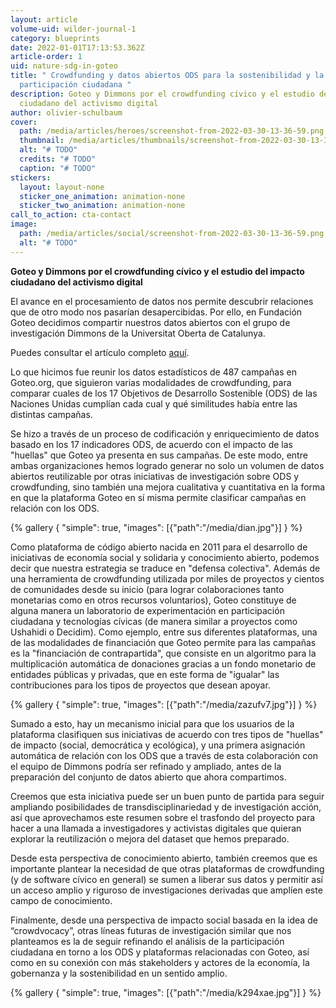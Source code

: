 ```yaml
---
layout: article
volume-uid: wilder-journal-1
category: blueprints
date: 2022-01-01T17:13:53.362Z
article-order: 1
uid: nature-sdg-in-goteo
title: " Crowdfunding y datos abiertos ODS para la sostenibilidad y la
  participación ciudadana "
description: Goteo y Dimmons por el crowdfunding cívico y el estudio del impacto
  ciudadano del activismo digital
author: olivier-schulbaum
cover:
  path: /media/articles/heroes/screenshot-from-2022-03-30-13-36-59.png
  thumbnail: /media/articles/thumbnails/screenshot-from-2022-03-30-13-36-59.png
  alt: "# TODO"
  credits: "# TODO"
  caption: "# TODO"
stickers:
  layout: layout-none
  sticker_one_animation: animation-none
  sticker_two_animation: animation-none
call_to_action: cta-contact
image:
  path: /media/articles/social/screenshot-from-2022-03-30-13-36-59.png
  alt: "# TODO"
---
```

**Goteo y Dimmons por el crowdfunding cívico y el estudio del impacto ciudadano del activismo digital**

El avance en el procesamiento de datos nos permite descubrir relaciones que de otro modo nos pasarían desapercibidas. Por ello, en Fundación Goteo decidimos compartir nuestros datos abiertos con el grupo de investigación Dimmons de la Universitat Oberta de Catalunya.

Puedes consultar el artículo completo [aquí](https://www.nature.com/articles/s41597-020-0472-0?utm_source=twitter&utm_medium=social&utm_content=organic&utm_campaign=SCDT_4_DL01_GL_TWITTER&utm_campaign=SciData_&utm_source=twitter&utm_content=organic&utm_medium=social&sf233291471=1).

Lo que hicimos fue reunir los datos estadísticos de 487 campañas en Goteo.org, que siguieron varias modalidades de crowdfunding, para comparar cuales de los 17 Objetivos de Desarrollo Sostenible (ODS) de las Naciones Unidas cumplían cada cual y qué similitudes había entre las distintas campañas.

Se hizo a través de un proceso de codificación y enriquecimiento de datos basado en los 17 indicadores ODS, de acuerdo con el impacto de las "huellas" que Goteo ya presenta en sus campañas. De este modo, entre ambas organizaciones hemos logrado generar no solo un volumen de datos abiertos reutilizable por otras iniciativas de investigación sobre ODS y crowdfunding, sino también una mejora cualitativa y cuantitativa en la forma en que la plataforma Goteo en sí misma permite clasificar campañas en relación con los ODS.

{% gallery { "simple": true, "images": [{"path":"/media/dian.jpg"}] } %}

Como plataforma de código abierto nacida en 2011 para el desarrollo de iniciativas de economía social y solidaria y conocimiento abierto, podemos decir que nuestra estrategia se traduce en "defensa colectiva". Además de una herramienta de crowdfunding utilizada por miles de proyectos y cientos de comunidades desde su inicio (para lograr colaboraciones tanto monetarias como en otros recursos voluntarios), Goteo constituye de alguna manera un laboratorio de experimentación en participación ciudadana y tecnologías cívicas (de manera similar a proyectos como Ushahidi o Decidim). Como ejemplo, entre sus diferentes plataformas, una de las modalidades de financiación que Goteo permite para las campañas es la "financiación de contrapartida", que consiste en un algoritmo para la multiplicación automática de donaciones gracias a un fondo monetario de entidades públicas y privadas, que en este forma de "igualar" las contribuciones para los tipos de proyectos que desean apoyar.

{% gallery { "simple": true, "images": [{"path":"/media/zazufv7.jpg"}] } %}

Sumado a esto, hay un mecanismo inicial para que los usuarios de la plataforma clasifiquen sus iniciativas de acuerdo con tres tipos de "huellas" de impacto (social, democrática y ecológica), y una primera asignación automática de relación con los ODS que a través de esta colaboración con el equipo de Dimmons podría ser refinado y ampliado, antes de la preparación del conjunto de datos abierto que ahora compartimos.

Creemos que esta iniciativa puede ser un buen punto de partida para seguir ampliando posibilidades de transdisciplinariedad y de investigación acción, así que aprovechamos este resumen sobre el trasfondo del proyecto para hacer a una llamada a investigadores y activistas digitales que quieran explorar la reutilización o mejora del dataset que hemos preparado.

Desde esta perspectiva de conocimiento abierto, también creemos que es importante plantear la necesidad de que otras plataformas de crowdfunding (y de software cívico en general) se sumen a liberar sus datos y permitir así un acceso amplio y riguroso de investigaciones derivadas que amplíen este campo de conocimiento.

Finalmente, desde una perspectiva de impacto social basada en la idea de “crowdvocacy”, otras líneas futuras de investigación similar que nos planteamos es la de seguir refinando el análisis de la participación ciudadana en torno a los ODS y plataformas relacionadas con Goteo, así como en su conexión con más stakeholders y actores de la economía, la gobernanza y la sostenibilidad en un sentido amplio.

{% gallery { "simple": true, "images": [{"path":"/media/k294xae.jpg"}] } %}